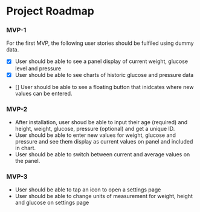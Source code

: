 # Project Roadmap

### MVP-1

For the first MVP, the following user stories should be fulfiled using dummy data.

- [x] User should be able to see a panel display of current weight, glucose level and pressure
- [x] User should be able to see charts of historic glucose and pressure data
- [] User should be able to see a floating button that inidcates where new values can be entered.

### MVP-2

* After installation, user shoud be able to input their age (required) and height, weight, glucose, pressure (optional) and get a unique ID.
* User should be able to enter new values for weight, glucose and pressure and see them display as current values on panel and included in chart.
* User should be able to switch between current and average values on the panel.

### MVP-3
* User should be able to tap an icon to open a settings page
* User should be able to change units of measurement for weight, height and glucose on settings page